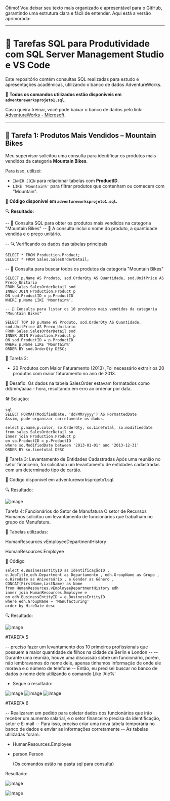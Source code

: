 Ótimo! Vou deixar seu texto mais organizado e apresentável para o GitHub, garantindo uma estrutura clara e fácil de entender. Aqui está a versão aprimorada:

---

# 🚀 Tarefas SQL para Produtividade com SQL Server Management Studio e VS Code

Este repositório contém consultas SQL realizadas para estudo e apresentações acadêmicas, utilizando o banco de dados AdventureWorks.

📂 **Todos os comandos utilizados estão disponíveis em `adventureworksprojeto1.sql`.**

Caso queira treinar, você pode baixar o banco de dados pelo link: [AdventureWorks - Microsoft](https://learn.microsoft.com/pt-br/sql/samples/adventureworks-install-configure?view=sql-server-ver16&tabs=ssms).

---

## 📌 Tarefa 1: Produtos Mais Vendidos – Mountain Bikes

Meu supervisor solicitou uma consulta para identificar os produtos mais vendidos da categoria **Mountain Bikes**.

Para isso, utilizei:

- `INNER JOIN` para relacionar tabelas com **ProductID**.
- `LIKE 'Mountain%'` para filtrar produtos que contenham ou comecem com "Mountain".

📂 **Código disponível em `adventureworksprojeto1.sql`.**

🔍 **Resultado:**

-- 🚀 Consulta SQL para obter os produtos mais vendidos na categoria "Mountain Bikes"
-- 📌 A consulta inclui o nome do produto, a quantidade vendida e o preço unitário.

-- 🔍 Verificando os dados das tabelas principais

```
SELECT * FROM Production.Product;
SELECT * FROM Sales.SalesOrderDetail;
```

-- 🔹 Consulta para buscar todos os produtos da categoria "Mountain Bikes"

```
SELECT p.Name AS Produto, sod.OrderQty AS Quantidade, sod.UnitPrice AS Preco_Unitario
FROM Sales.SalesOrderDetail sod
INNER JOIN Production.Product p
ON sod.ProductID = p.ProductID
WHERE p.Name LIKE 'Mountain%';

-- 🔹 Consulta para listar os 10 produtos mais vendidos da categoria "Mountain Bikes"

SELECT TOP 10 p.Name AS Produto, sod.OrderQty AS Quantidade, sod.UnitPrice AS Preco_Unitario
FROM Sales.SalesOrderDetail sod
INNER JOIN Production.Product p
ON sod.ProductID = p.ProductID
WHERE p.Name LIKE 'Mountain%'
ORDER BY sod.OrderQty DESC;
```

📌 Tarefa 2: 
- 20 Produtos com Maior Faturamento (2013) ,Foi necessário extrair os 20 produtos com maior faturamento no ano de 2013.

📌 Desafio: Os dados na tabela SalesOrder estavam formatados como dd/mm/aaaa - hora, resultando em erro ao ordenar por data.

🛠 Solução:

```
sql
SELECT FORMAT(ModifiedDate, 'dd/MM/yyyy') AS FormattedDate
Assim, pude organizar corretamente os dados.
```

```
select p.name,p.color, so.OrderQty, so.LineTotal, so.modifieddate
from sales.SalesOrderDetail so
inner join Production.Product p
on so.ProductID = p.ProductID
where so.ModifiedDate between '2013-01-01' and '2013-12-31'  
ORDER BY so.linetotal DESC
```

📌 Tarefa 3: Levantamento de Entidades Cadastradas
Após uma reunião no setor financeiro, foi solicitado um levantamento de entidades cadastradas com um determinado tipo de cartão.

📂 Código disponível em adventureworksprojeto1.sql.

🔍 Resultado:

![image](https://github.com/user-attachments/assets/bd315812-5f60-4640-94e6-34adeb9e9935)


Tarefa 4: Funcionários do Setor de Manufatura
O setor de Recursos Humanos solicitou um levantamento de funcionários que trabalham no grupo de Manufatura.

📌 Tabelas utilizadas:

HumanResources.vEmployeeDepartmentHistory

HumanResources.Employee

📂 Código 

```
select e.BusinessEntityID as IdentificaçãoID , e.JobTitle,edh.Department as Departamento , edh.GroupName as Grupo , e.Hiredate as Aniversário , e.Gender as Gênero , CONCAT(FirstName,LastName) as Nome 
from HumanResources.vEmployeeDepartmentHistory edh
inner join HumanResources.Employee e
on edh.BusinessEntityID = e.BusinessEntityID
where edh.GroupName = 'Manufacturing'
order by HireDate desc
```

🔍 Resultado:

![image](https://github.com/user-attachments/assets/2200778e-9da0-49ac-ad6a-034071d7ccdc)

#TAREFA 5

-- preciso fazer um levantamento dos 10 primeiros profissionais que possuem a maior quantidade de filhos na cidade de Berlin e London  --
-- Durante uma reunião, houve uma discussão sobre um funcionário, porém, não lembravamos do nome dele, apenas tinhamos informação de onde ele morava e o número de telefone
-- Então, eu precisei buscar no banco de dados o nome dele utilizando o comando Like 'Ale%'
- Segue o resultado:

![image](https://github.com/user-attachments/assets/bff34a2b-e70e-4f77-abf8-7d9425d74bd2)
![image](https://github.com/user-attachments/assets/53996fd4-fadf-4952-a680-37e479c0f392)
![image](https://github.com/user-attachments/assets/6442221f-c152-4883-ac23-5010034cd5f7)

#TAREFA 6

-- Realizaram um pedido para coletar dados dos funcionários que irão receber um aumento salarial, e o setor financeiro precisa da identificação, setor e E-mail
-- Para isso, preciso criar uma nova tabela temporária no banco de dados e enviar as informações corretamente
-- As tabelas utilizadas foram:
- HumanResources.Employee
- person.Person

  (Os comandos estão na pasta sql para consulta)

Resultado:

![image](https://github.com/user-attachments/assets/56275aab-fe0e-4f74-ad2e-ede54de28857)

![image](https://github.com/user-attachments/assets/8b1a8f0a-64b1-4258-829c-383e7ce3eb80)




  

